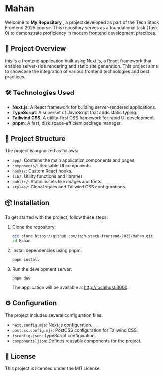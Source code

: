 

# Mahan

Welcome to  **My Repository** , a project developed as part of the Tech Stack Frontend 2025 course. This repository serves as a foundational task (Task 0) to demonstrate proficiency in modern frontend development practices.

## 🚀 Project Overview

this is a frontend application built using Next.js, a React framework that enables server-side rendering and static site generation. This project aims to showcase the integration of various frontend technologies and best practices.

## 🛠️ Technologies Used

* **Next.js**: A React framework for building server-rendered applications.
* **TypeScript**: A superset of JavaScript that adds static typing.
* **Tailwind CSS**: A utility-first CSS framework for rapid UI development.
* **pnpm**: A fast, disk space-efficient package manager.

## 📁 Project Structure

The project is organized as follows:

* `app/`: Contains the main application components and pages.
* `components/`: Reusable UI components.
* `hooks/`: Custom React hooks.
* `lib/`: Utility functions and libraries.
* `public/`: Static assets like images and fonts.
* `styles/`: Global styles and Tailwind CSS configurations.

## 📦 Installation

To get started with the project, follow these steps:

1. Clone the repository:

   ```bash
   git clone https://github.com/tech-stack-frontend-2025/Mahan.git
   cd Mahan
   ```

2. Install dependencies using pnpm:

   ```bash
   pnpm install
   ```

3. Run the development server:

   ```bash
   pnpm dev
   ```

   The application will be available at [http://localhost:3000](http://localhost:3000).

## ⚙️ Configuration

The project includes several configuration files:

* `next.config.mjs`: Next.js configuration.
* `postcss.config.mjs`: PostCSS configuration for Tailwind CSS.
* `tsconfig.json`: TypeScript configuration.
* `components.json`: Defines reusable components for the project.

## 📝 License

This project is licensed under the MIT License.
